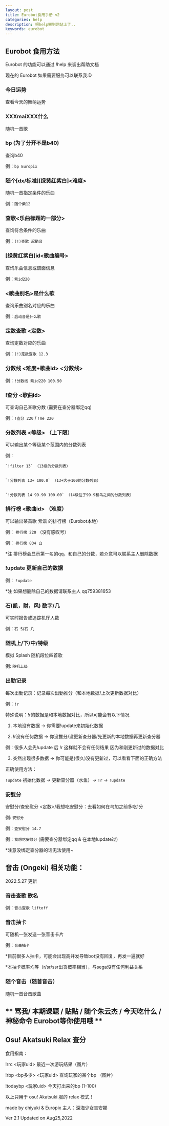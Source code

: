 ```yaml
---
layout: post
title: Eurobot食用手册 v2
categories: help
description: 把help搬到网站上了..
keywords: eurobot
---
```


## Eurobot 食用方法

Eurobot 的功能可以通过 !help 来调出帮助文档

现在的 Eurobot 如果需要服务可以联系我:D

### 今日运势 
查看今天的舞萌运势

### XXXmaiXXX什么 
随机一首歌

### bp (为了分开不是b40)
查询b40


例：`bp Europix`

### 随个[dx/标准][绿黄红紫白]<难度>
随机一首指定条件的乐曲


例：`随个紫12`

### 查歌<乐曲标题的一部分> 
查询符合条件的乐曲


例：`(!)查歌 起動音`

### [绿黄红紫白]id<歌曲编号>
查询乐曲信息或谱面信息


例：`紫id220`

### <歌曲别名>是什么歌
查询乐曲别名对应的乐曲


例：`启动音是什么歌`

### 定数查歌 <定数> 
查询定数对应的乐曲


例：`(!)定数查歌 12.3`

### 分数线 <难度+歌曲id> <分数线>
例：`!分数线 紫id220 100.50`

### !查分 <歌曲id> 
可查询自己某歌分数 (需要在查分器绑定qq)


例：`!查分 220` / `!me 220`

### 分数列表 <等级> （上下限） 
可以输出某个等级某个范围内的分数列表


例： 


	`!filter 13` （13级的分数列表）


    `!分数列表 13+ 100.0` （13+大于100的分数列表）
	 
	 
    `!分数列表 14 99.90 100.00` （14级位于99.9和鸟之间的分数列表）
	 
	
### 排行榜 <歌曲id> （难度） 
可以输出某首歌 紫谱 的排行榜（Eurobot本地）


例： `排行榜 220` （没有感叹号）


例： `排行榜 834 白`


*注 排行榜会显示第一名的qq，和自己的分数，若介意可以联系主人删除数据

### !update 更新自己的数据
例： `!update`


*注 如果想删除自己的数据请联系主人 qq759381653

### 石(凯，财，风) 数字/几 
可实时报告或追踪机厅人数


例：`石 5`/`石 几`

### 随机上/下/中/特级
模拟 Splash 随机段位四首歌


例: `随机上级`

### 出勤记录
每次出勤记录：记录每次出勤推分（和本地数据/上次更新数据对比）

例：`!r`

特殊说明：!r的数据是和本地数据对比，所以可能会有以下情况

1. 本地没有数据 -> 你需要!update来初始化数据

2. !r没有任何数据 -> 你没推分/没更新查分器/先更新的本地数据再更新查分器

例：很多人会先!update 后 !r 这样就不会有任何结果 因为和刚更新过的数据对比

3. 突然出现很多数据 -> 你可能是(很久)没有更新过，可以看看下面的正确方法

正确使用方法：

`!update` 初始化数据 -> 更新查分器（水鱼）-> `!r` -> `!update`

### 安慰分
安慰分/查安慰分 <定数>/我想吃安慰分：去看如何在鸟加之前多吃1分

例:  `安慰分`

例：`查安慰分 14.7`

例：`我想吃安慰分` (需要查分器绑定qq & 在本地!update过)

*注意没绑定查分器的话无法使用~

## 音击 (Ongeki) 相关功能：
2022.5.27 更新
### 音击查歌 歌名


例：`音击查歌 liftoff`


### 音击抽卡
可随机一张发送一张音击卡片

例：`音击抽卡`

*目前很多人抽卡，可能会出现高并发导致bot没有回复，再发一遍就好

*本抽卡概率均等（r/sr/ssr出货概率相当），与sega没有任何利益关系


### 随个音击（随首音击）
随机一首音击歌曲




** 骂我/ 本期课题 / 贴贴 / 随个朱云杰 / 今天吃什么 / 神秘命令 Eurobot等你使用哦 **
 ------------------------------------------
## Osu! Akatsuki Relax 查分 
食用指南：

!rrc <玩家uid> 最近一次游玩结果（图片）


!rbp <bp多少> <玩家uid> 查询玩家的某个bp （图片）


!todaybp <玩家uid> 今天打出来的bp (1-100)


以上只用于 osu! Akatsuki 服的 relax 模式！


made by chiyuki & Europix  主人：深海少女吉安娜

Ver 2.1 Updated on Aug25,2022